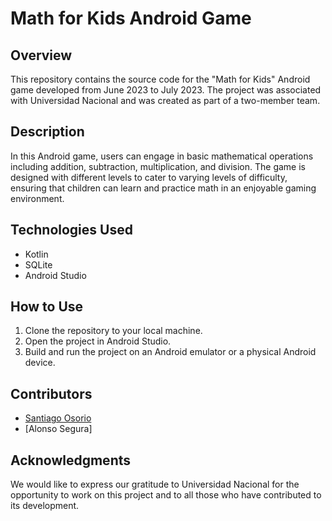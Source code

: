 # Math for Kids Android Game

## Overview

This repository contains the source code for the "Math for Kids" Android game developed from June 2023 to July 2023. The project was associated with Universidad Nacional and was created as part of a two-member team.

## Description

In this Android game, users can engage in basic mathematical operations including addition, subtraction, multiplication, and division. The game is designed with different levels to cater to varying levels of difficulty, ensuring that children can learn and practice math in an enjoyable gaming environment.

## Technologies Used

- Kotlin
- SQLite
- Android Studio

## How to Use

1. Clone the repository to your local machine.
2. Open the project in Android Studio.
3. Build and run the project on an Android emulator or a physical Android device.

## Contributors

- [Santiago Osorio](https://github.com/Osorio-Tiago)
- [Alonso Segura]

## Acknowledgments

We would like to express our gratitude to Universidad Nacional for the opportunity to work on this project and to all those who have contributed to its development.
